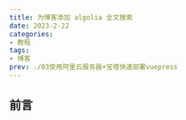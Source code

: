 ```yaml
---
title: 为博客添加 algolia 全文搜索
date: 2023-2-22
categories:
- 教程
tags:
- 博客
prev: ./03使用阿里云服务器+宝塔快速部署vuepress
---
```


## 前言
